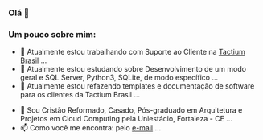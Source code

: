 ### Olá 👋


<!--**darthbmo/darthbmo** is a ✨ _special_ ✨ repository because its `README.md` (this file) appears on your GitHub profile. -->

### Um pouco sobre mim:

- 🔭 Atualmente estou trabalhando com Suporte ao Cliente na [Tactium Brasil](https://www.tactium.com.br/) ...
- 🌱 Atualmente estou estudando sobre Desenvolvimento de um modo geral e SQL Server, Python3, SQLite, de modo específico ...
- 👯 Atualmente estou refazendo templates e documentação de software para os clientes da Tactium Brasil ...
<!-- - 🤔 I’m looking for help with ... -->
- 💬 Sou Cristão Reformado, Casado, Pós-graduado em Arquitetura e Projetos em Cloud Computing pela Uniestácio, Fortaleza - CE ...
- 📫 Como você me encontra: pelo [e-mail](mailto:connectionreverse@gmail.com) ...
<!-- - 😄 Pronouns: ... -->
<!-- - ⚡ Fun fact: ... -->

